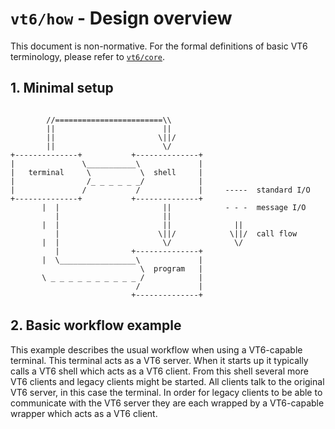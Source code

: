 # `vt6/how` - Design overview

This document is non-normative.
For the formal definitions of basic VT6 terminology, please refer to [`vt6/core`](../core/).

## 1. Minimal setup

```

        //========================\\
        ||                        ||
        ||                       \||/
        ||                        \/
+--------------+           +--------------+
|               \___________\             |
|   terminal     \           \  shell     |
|                /_ _ _ _ _ _/            |
|               /           /             |     -----  standard I/O
+--------------+           +--------------+
       |  |                       ||            - - -  message I/O
          |                       ||
       |  |                       ||              ||
          |                      \||/            \||/  call flow
       |  |                       \/              \/
          |                +--------------+
       |  \_________________\             |
                             \  program   |
       \ _ _ _ _ _ _ _ _ _ _ /            |
                            /             |
                           +--------------+

```

## 2. Basic workflow example

This example describes the usual workflow when using a VT6-capable terminal.
This terminal acts as a VT6 server.
When it starts up it typically calls a VT6 shell which acts as a VT6 client.
From this shell several more VT6 clients and legacy clients might be started.
All clients talk to the original VT6 server, in this case the terminal.
In order for legacy clients to be able to communicate with the VT6 server they are each wrapped by a VT6-capable wrapper which acts as a VT6 client.
